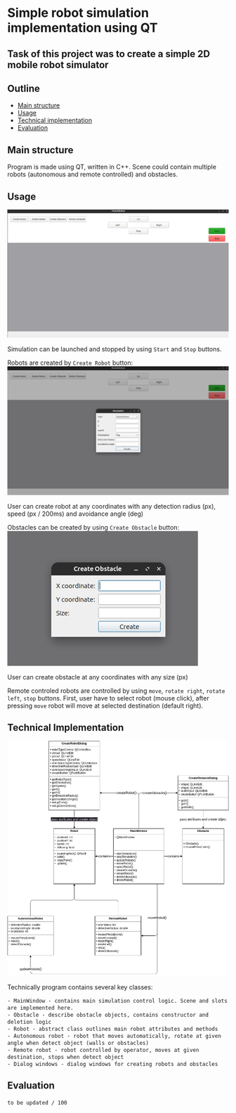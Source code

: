 # Simple robot simulation implementation using QT

## Task of this project was to create a simple 2D mobile robot simulator

## Outline

- [Main structure](#main-structure)
- [Usage](#usage)
- [Technical implementation](#technical-implementation)
- [Evaluation](#evaluation)

## Main structure

Program is made using QT, written in C++. Scene could contain multiple robots (autonomous and remote controlled) and obstacles.

## Usage

![program screen](doc/screen.png)

Simulation can be launched and stopped by using `Start` and `Stop` buttons.

Robots are created by `Create Robot` button:
![robot dialog](doc/robots.png)

User can create robot at any coordinates with any detection radius (px), speed (px / 200ms) and avoidance angle (deg)

Obstacles can be created by using `Create Obstacle` button:
![obstacle dialog](doc/obstacle.png)

User can create obstacle at any coordinates with any size (px)

Remote controled robots are controlled by using `move`, `rotate right`, `rotate left`, `stop` buttons.
First, user have to select robot (mouse click), after pressing `move` robot will move at selected destination (default right).

## Technical Implementation

![class diagram](doc/classDiagram.png)

Technically program contains several key classes:

    - MainWindow - contains main simulation control logic. Scene and slots are implemented here.
    - Obstacle - describe obstacle objects, contains constructor and deletion logic
    - Robot - abstract class outlines main robot attributes and methods
    - Autonomous robot - robot that moves automatically, rotate at given angle when detect object (walls or obstacles)
    - Remote robot - robot controlled by operator, moves at given destination, stops when detect object
    - Dialog windows - dialog windows for creating robots and obstacles

## Evaluation

    to be updated / 100